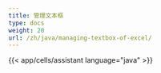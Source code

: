 ```yaml
---
title: 管理文本框
type: docs
weight: 20
url: /zh/java/managing-textbox-of-excel/
---
```

{{< app/cells/assistant language="java" >}}
